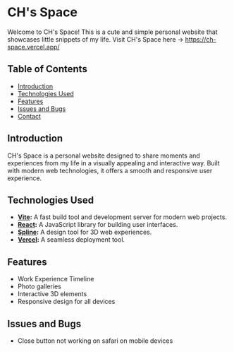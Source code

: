 # CH's Space

Welcome to CH's Space! This is a cute and simple personal website that showcases little snippets of my life.
Visit CH's Space here -> https://ch-space.vercel.app/ 

## Table of Contents
- [Introduction](#introduction)
- [Technologies Used](#technologies-used)
- [Features](#features)
- [Issues and Bugs](#issues-and-bugs)
- [Contact](#contact)

## Introduction
CH's Space is a personal website designed to share moments and experiences from my life in a visually appealing and interactive way. Built with modern web technologies, it offers a smooth and responsive user experience.

## Technologies Used
- **[Vite](https://vitejs.dev/):** A fast build tool and development server for modern web projects.
- **[React](https://reactjs.org/):** A JavaScript library for building user interfaces.
- **[Spline](https://spline.design/):** A design tool for 3D web experiences.
- **[Vercel](https://vercel.com/signup):** A seamless deployment tool.

## Features
- Work Experience Timeline
- Photo galleries
- Interactive 3D elements
- Responsive design for all devices

## Issues and Bugs
- Close button not working on safari on mobile devices

